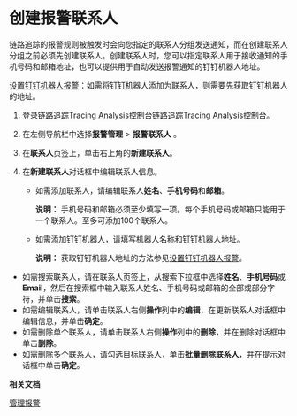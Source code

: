 # 创建报警联系人

链路追踪的报警规则被触发时会向您指定的联系人分组发送通知，而在创建联系人分组之前必须先创建联系人。创建联系人时，您可以指定联系人用于接收通知的手机号码和邮箱地址，也可以提供用于自动发送报警通知的钉钉机器人地址。

[设置钉钉机器人报警](/cn.zh-CN/大盘和报警/设置钉钉机器人报警.md)：如需将钉钉机器人添加为联系人，则需要先获取钉钉机器人的地址。

1.  登录[链路追踪Tracing Analysis控制台](https://tracing.console.aliyun.com/)[链路追踪Tracing Analysis控制台](https://tracing-sg.console.aliyun.com/)。

2.  在左侧导航栏中选择**报警管理** \> **报警联系人** 。

3.  在**联系人**页签上，单击右上角的**新建联系人**。

4.  在**新建联系人**对话框中编辑联系人信息。

    -   如需添加联系人，请编辑联系人**姓名**、**手机号码**和**邮箱**。

        **说明：** 手机号码和邮箱必须至少填写一项。每个手机号码或邮箱只能用于一个联系人。至多可添加100个联系人。

    -   如需添加钉钉机器人，请填写机器人名称和钉钉机器人地址。

        **说明：** 获取钉钉机器人地址的方法参见[设置钉钉机器人报警](/cn.zh-CN/大盘和报警/设置钉钉机器人报警.md)。


-   如需搜索联系人，请在联系人页签上，从搜索下拉框中选择**姓名**、**手机号码**或 **Email**，然后在搜索框中输入联系人姓名、手机号码或邮箱的全部或部分字符，并单击**搜索**。
-   如需编辑联系人，请单击联系人右侧**操作**列中的**编辑**，在更新联系人对话框中编辑信息，并单击**确定**。
-   如需删除单个联系人，请单击联系人右侧**操作**列中的**删除**，并在删除对话框中单击**删除**。
-   如需删除多个联系人，请勾选目标联系人，单击**批量删除联系人**，并在提示对话框中单击**确定**。

**相关文档**  


[管理报警](/cn.zh-CN/控制台操作/报警管理/管理报警.md)

